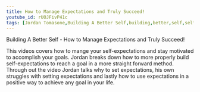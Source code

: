 ```yaml
---
title: How to Manage Expectations and Truly Succeed!
youtube_id: rUOJFivP41c
tags: [Jordan Tomasone,Building A Better Self,building,better,self,self help,Personal Development,How to Manage Expectations and Truly Succeed,expectations,expectations and how to mange them,how to reach your goals by managing your expectations,how to set positive self-expectations for your goals,the ultimate guide to managing your expectations,managing expectations,how to set goal oriented expectations,goals,how to stay motivated by setting expectations,life,business,success]
---
```

Building A Better Self - How to Manage Expectations and Truly Succeed!

This videos covers how to mange your self-expectations and stay motivated to accomplish your goals. Jordan breaks down how to more properly build self-expectations to reach a goal in a more straight forward method. Through out the video Jordan talks why to set expectations, his own struggles with setting expectations and lastly how to use expectations in a positive way to achieve any goal in your life.
